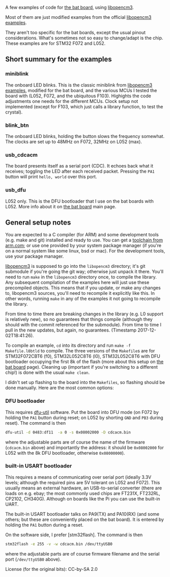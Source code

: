 A few examples of code for [the bat board], using [libopencm3].

Most of them are just modified examples from the official [libopencm3 examples].

They aren't too specific for the bat boards, except the usual pinout considerations. What's sometimes not so easy to change/adapt is the chip. These examples are for STM32 F072 and L052.

## Short summary for the examples

### miniblink

The onboard LED blinks. This is the classic miniblink from [libopencm3 examples], modified for the bat board, and the various MCUs I tested the board with (L052, F072, and the ubiquitous F103). Highights the code adjustments one needs for the different MCUs. Clock setup not implemented (except for F103, which just calls a library function, to test the crystal).

### blink_btn

The onboard LED blinks, holding the button slows the frequency somewhat. The clocks are set up to 48MHz on F072, 32MHz on L052 (max).

### usb_cdcacm

The board presents itself as a serial port (CDC). It echoes back what it receives; toggling the LED after each received packet. Pressing the `PA1` button will print `hello, world` over this port.

### usb_dfu

L052 only. This is the DFU bootloader that I use on the bat boards with L052. More info about it on [the bat board] main page.

## General setup notes

You are expected to a C compiler (for ARM) and some development tools (e.g. make and git) installed and ready to use. You can get a [toolchain from arm.com]; or use one provided by your system package manager (if you're on a normal system like some linux, bsd or mac). For the development tools, use your package manager.

[libopencm3] is supposed to go into the `libopencm3` directory; it's git submodule if you're going the git way; otherwise just unpack it there. You'll need to run `make` in the `libopencm3` directory once, to compile the library. Any subsequent compilation of the examples here will just use these precompiled objects. This means that if you update, or make any changes to, libopencm3 sources, you'll need to recompile it explicitly like this. In other words, running `make` in any of the examples it not going to recompile the library.

From time to time there are breaking changes in the library (e.g. L0 support is relatively new), so no guarantees that things compile (although they should with the commit referenced for the submodule). From time to time I pull in the new updates, but again, no guarantees. (Timestamp 2017-12-02T18:41:26).

To compile an example, `cd` into its directory and run `make -f Makefile.l0btld` to compile. The three versions of the `Makefile`s are for STM32F072CBT6 (f0), STM32L052C8T6 (l0), STM32L052C8T6 with DFU bootloader occupying the first 8k of the flash (more about this setup on [the bat board] page). Cleaning up (important if you're switching to a different chip!) is done with the usual `make clean`.

I didn't set up flashing to the board into the `Makefiles`, so flashing should be done manually. Here are the most common options:

### DFU bootloader

This requires [dfu-util] software. Put the board into DFU mode (on F072 by holding the `PA1` button during reset; on L052 by shorting `GND` and `PB3` during reset). The command is then
```sh
dfu-util -d 0483:df11  -a 0 -s 0x08002000 -D cdcacm.bin
```
where the adjustable parts are of course the name of the firmware (`cdcacm.bin` above) and importantly the address: it should be `0x08002000` for L052 with the 8k DFU bootloader, otherwise `0x08000000`).

### built-in USART bootloader

This requires a means of communicating over serial port (ideally 3.3V levels; although the required pins are 5V tolerant on L052 and F072). This usually means an external hardware, an USB-to-serial converter (there are loads on e.g. ebay; the most commonly used chips are FT231X, FT232RL, CP2102, CH340G). Although on boards like the Pi you can use the built-in UART.

The built-in USART bootloader talks on PA9(TX) and PA10(RX) (and some others; but these are conveniently placed on the bat board). It is entered by holding the `PA1` button during a reset.

On the software side, I prefer [stm32flash]. The command is then
```sh
stm32flash -e 255 -v -w cdcacm.bin /dev/ttyUSB0
```
where the adjustable parts are of course firmware filename and the serial port (`/dev/ttyUSB0` above).




[the bat board]: https://flabbergast.github.io/bat-board
[libopencm3]: https://github.com/libopencm3/libopencm3
[libopencm3 examples]: https://github.com/libopencm3/libopencm3-examples
[toolchain from arm.com]: https://developer.arm.com/open-source/gnu-toolchain/gnu-rm/downloads
[dfu-util]: http://dfu-util.sourceforge.net/


License (for the original bits): CC-by-SA 2.0

